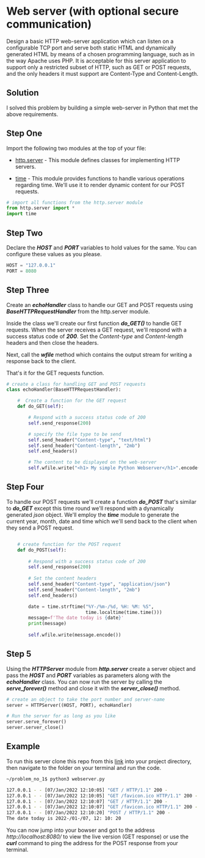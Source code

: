 # Web server (with optional secure communication)

Design a basic HTTP web-server application which can listen on a configurable TCP port and serve both static HTML and dynamically generated HTML by means of a chosen programming language, such as in the way Apache uses PHP. It is acceptable for this server application to support only a restricted subset of HTTP, such as GET or POST requests, and the only headers it must support are Content-Type and Content-Length.

## Solution

I solved this problem by building a simple web-server in Python that met the above requirements. 

## Step One
Import the following two modules at the top of your file:

-  [http.server](https://docs.python.org/3/library/http.server.html) - This module defines classes for implementing HTTP servers.


- [time](https://docs.python.org/3/library/time.html) - This module provides functions to handle various operations regarding time. We'll use it to render dynamic content for our POST requests. 
```python
# import all functions from the http.server module
from http.server import *
import time
```
## Step Two
Declare the ***HOST*** and ***PORT*** variables to hold values for the same. You can configure these values as you please.
```python
HOST = "127.0.0.1"
PORT = 8080
```
## Step Three
Create an ***echoHandler*** class to handle our GET and POST requests using ***BaseHTTPRequestHandler*** from the http.server module. 

Inside the class we'll create our first function ***do_GET()*** to handle GET requests. When the server receives a GET request, we'll respond with a success status code of ***200***. Set the *Content-type* and *Content-length* headers and then close the headers. 

Next, call the ***wfile*** method which contains the output stream for writing a response back to the client.

That's it for the GET requests function.
 
```python
# create a class for handling GET and POST requests
class echoHandler(BaseHTTPRequestHandler):

    #  Create a function for the GET request
    def do_GET(self):

        # Respond with a success status code of 200
        self.send_response(200)

        # specify the file type to be send
        self.send_header("Content-type", "text/html")
        self.send_header("Content-length", "2mb")
        self.end_headers()

        # The content to be displayed on the web-server
        self.wfile.write("<h1> My simple Python Webserver</h1>".encode())

```
## Step Four
To handle our POST requests we'll create a function ***do_POST*** that's similar to ***do_GET*** except this time round we'll respond with a dynamically generated *json* object. We'll employ the ***time*** module to generate the current year, month, date and time which we'll send back to the client when they send a POST request.


```python

    # create function for the POST request
    def do_POST(self):
        
        # Respond with a success status code of 200
        self.send_response(200)
        
        # Set the content headers
        self.send_header("Content-type", "application/json")
        self.send_header("Content-length", "2mb")
        self.end_headers()

        date = time.strftime("%Y-/%m-/%d, %H: %M: %S",
                             time.localtime(time.time()))
        message=f'The date today is {date}'
        print(message)
        
        self.wfile.write(message.encode())
```
## Step 5
Using the ***HTTPServer*** module from ***http.server*** create a server object and pass the ***HOST*** and ***PORT*** variables as parameters along with the ***echoHandler*** class. You can now run the server by calling the ***serve_forever()*** method and close it with the ***server_close()*** method.
```python
# create an object to take the port number and server-name
server = HTTPServer((HOST, PORT), echoHandler)

# Run the server for as long as you like
server.serve_forever()
server.server_close()

```

## Example
To run this server clone this repo from this [link](https://github.com/Joseph-Mutua/problem_no_1.git) into your project directory, then navigate to the folder on your terminal and run the code.


```bash
~/problem_no_1$ python3 webserver.py

127.0.0.1 - - [07/Jan/2022 12:10:05] "GET / HTTP/1.1" 200 -
127.0.0.1 - - [07/Jan/2022 12:10:05] "GET /favicon.ico HTTP/1.1" 200 -
127.0.0.1 - - [07/Jan/2022 12:10:07] "GET / HTTP/1.1" 200 -
127.0.0.1 - - [07/Jan/2022 12:10:07] "GET /favicon.ico HTTP/1.1" 200 -
127.0.0.1 - - [07/Jan/2022 12:10:20] "POST / HTTP/1.1" 200 -
The date today is 2022-/01-/07, 12: 10: 20
```
You can now jump into your bowser and got to the address *http://localhost:8080/* to view the live version (GET response)  or use the ***curl*** command to ping the address for the POST response from your terminal.
